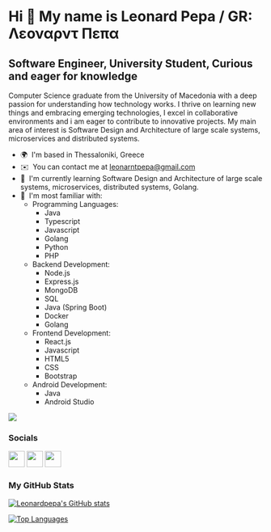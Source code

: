 Hi 👋 My name is Leonard Pepa / GR: Λεοναρντ Πεπα
=================================================
 
Software Engineer, University Student, Curious and eager for knowledge
------------------------------------------------------

Computer Science graduate from the University of Macedonia with a deep passion for understanding how technology works. I thrive on learning new things and embracing emerging technologies,
I excel in collaborative environments and i am eager to contribute to innovative projects. My main area of interest is Software Design and Architecture of large scale systems,
microservices and distributed systems.

* 🌍  I'm based in Thessaloniki, Greece
* ✉️  You can contact me at [leonarntpepa@gmail.com](mailto:leonarntpepa@gmail.com)
* 🚀  I'm currently learning Software Design and Architecture of large scale systems, microservices, distributed systems, Golang. 
* 🧠  I'm most familiar with:
    * Programming Languages:
      * Java
      * Typescript
      * Javascript
      * Golang
      * Python
      * PHP
    * Backend Development:
       * Node.js
       * Express.js
       * MongoDB
       * SQL
       * Java (Spring Boot)
       * Docker
       * Golang
    * Frontend Development:
      * React.js
      * Javascript
      * HTML5
      * CSS
      * Bootstrap
    * Android Development:
      *  Java
      *  Android Studio

<a href="https://www.github.com/Leonardpepa" target="_blank" rel="noreferrer"><img
src="https://img.shields.io/github/followers/Leonardpepa?logo=github&style=for-the-badge&color=0891b2&labelColor=1c1917" /></a>

### Socials

<p align="left"> <a href="https://www.github.com/Leonardpepa" target="_blank" rel="noreferrer"><img src="https://raw.githubusercontent.com/danielcranney/readme-generator/main/public/icons/socials/github.svg" width="32" height="32" /></a> <a href="https://www.linkedin.com/in/leonardpepa/" target="_blank" rel="noreferrer"><img src="https://raw.githubusercontent.com/danielcranney/readme-generator/main/public/icons/socials/linkedin.svg" width="32" height="32" /></a> <a href="https://www.twitter.com/LeonarntP" target="_blank" rel="noreferrer"><img src="https://raw.githubusercontent.com/danielcranney/readme-generator/main/public/icons/socials/twitter.svg" width="32" height="32" /></a></p>

### My GitHub Stats

<a href="http://www.github.com/Leonardpepa"><img src="https://github-readme-stats.vercel.app/api?username=Leonardpepa&show_icons=true&hide=&count_private=true&title_color=0891b2&text_color=ffffff&icon_color=0891b2&bg_color=1c1917&hide_border=true&show_icons=true" alt="Leonardpepa's GitHub stats" /></a>

<a href="https://github.com/Leonardpepa" align="left"><img src="https://github-readme-stats.vercel.app/api/top-langs/?username=Leonardpepa&langs_count=5&title_color=0891b2&text_color=ffffff&icon_color=0891b2&bg_color=1c1917&hide_border=true&locale=en&custom_title=Top%20%Languages" alt="Top Languages" /></a>
